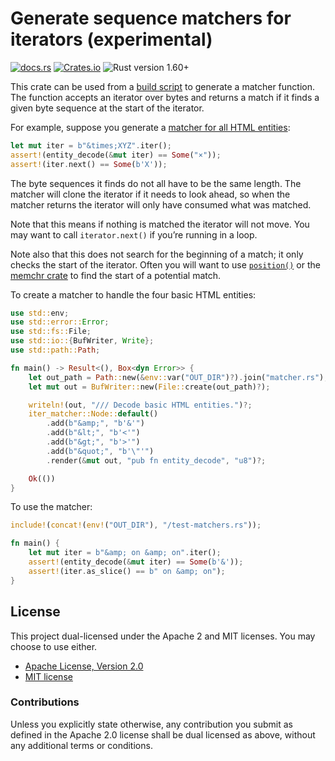 # Generate sequence matchers for iterators (experimental)

[![docs.rs](https://img.shields.io/docsrs/iter-matcher)][docs.rs]
[![Crates.io](https://img.shields.io/crates/v/iter-matcher)][crates.io]
![Rust version 1.60+](https://img.shields.io/badge/Rust%20version-1.60%2B-success)

This crate can be used from a [build script] to generate a matcher function. The
function accepts an iterator over bytes and returns a match if it finds a given
byte sequence at the start of the iterator.

For example, suppose you generate a [matcher for all HTML entities][htmlize]:

```rust
let mut iter = b"&times;XYZ".iter();
assert!(entity_decode(&mut iter) == Some("×"));
assert!(iter.next() == Some(b'X'));
```

The byte sequences it finds do not all have to be the same length. The matcher
will clone the iterator if it needs to look ahead, so when the matcher returns
the iterator will only have consumed what was matched.

Note that this means if nothing is matched the iterator will not move. You may
want to call `iterator.next()` if you’re running in a loop.

Note also that this does not search for the beginning of a match; it only checks
the start of the iterator. Often you will want to use [`position()`] or
the [memchr crate][memchr] to find the start of a potential match.

To create a matcher to handle the four basic HTML entities:

```rust
use std::env;
use std::error::Error;
use std::fs::File;
use std::io::{BufWriter, Write};
use std::path::Path;

fn main() -> Result<(), Box<dyn Error>> {
    let out_path = Path::new(&env::var("OUT_DIR")?).join("matcher.rs");
    let mut out = BufWriter::new(File::create(out_path)?);

    writeln!(out, "/// Decode basic HTML entities.")?;
    iter_matcher::Node::default()
        .add(b"&amp;", "b'&'")
        .add(b"&lt;", "b'<'")
        .add(b"&gt;", "b'>'")
        .add(b"&quot;", "b'\"'")
        .render(&mut out, "pub fn entity_decode", "u8")?;

    Ok(())
}
```

To use the matcher:

```rust
include!(concat!(env!("OUT_DIR"), "/test-matchers.rs"));

fn main() {
    let mut iter = b"&amp; on &amp; on".iter();
    assert!(entity_decode(&mut iter) == Some(b'&'));
    assert!(iter.as_slice() == b" on &amp; on");
}
```

## License

This project dual-licensed under the Apache 2 and MIT licenses. You may choose
to use either.

  * [Apache License, Version 2.0](LICENSE-APACHE)
  * [MIT license](LICENSE-MIT)

### Contributions

Unless you explicitly state otherwise, any contribution you submit as defined
in the Apache 2.0 license shall be dual licensed as above, without any
additional terms or conditions.

[docs.rs]: https://docs.rs/iter-matcher/latest/iter_matcher/
[crates.io]: https://crates.io/crates/iter-matcher
[build script]: https://doc.rust-lang.org/cargo/reference/build-scripts.html
[`position()`]: https://doc.rust-lang.org/std/iter/trait.Iterator.html#method.position
[memchr]: http://docs.rs/memchr
[htmlize]: https://crates.io/crates/htmlize
